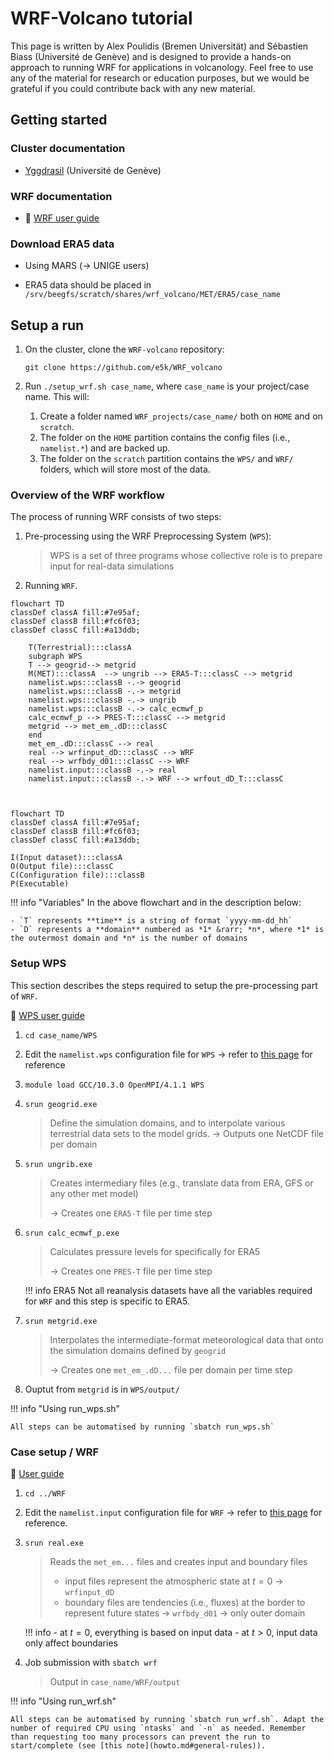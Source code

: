 # WRF-Volcano tutorial 

This page is written by Alex Poulidis (Bremen Universität) and Sébastien Biass (Université de Genève) and is designed to provide a hands-on approach to running WRF for applications in volcanology. Feel free to use any of the material for research or education purposes, but we would be grateful if you could contribute back with any new material.

## Getting started

### Cluster documentation

- [Yggdrasil](https://doc.eresearch.unige.ch/hpc/start) (Université de Genève)

### WRF documentation

- 📖 [WRF user guide](https://www2.mmm.ucar.edu/wrf/users/docs/user_guide_v4/v4.4/contents.html)

### Download ERA5 data 

- Using MARS (&rarr; UNIGE users)

- ERA5 data should be placed in `/srv/beegfs/scratch/shares/wrf_volcano/MET/ERA5/case_name`

## Setup a run 

1. On the cluster, clone the `WRF-volcano` repository:
   ```
   git clone https://github.com/e5k/WRF_volcano
   ```
2. Run `./setup_wrf.sh case_name`, where `case_name` is your project/case name. This will:

    1. Create a folder named `WRF_projects/case_name/` both on `HOME` and on `scratch`. 
    2. The folder on the `HOME` partition contains the config files (i.e., `namelist.*`) and are backed up.
    3. The folder on the `scratch` partition contains the `WPS/` and `WRF/` folders, which will store most of the data.

### Overview of the WRF workflow

The process of running WRF consists of two steps:

1. Pre-processing using the WRF Preprocessing System (`WPS`):
   
   > WPS is a set of three programs whose collective role is to prepare input for real-data simulations

2. Running `WRF`.

```mermaid
flowchart TD
classDef classA fill:#7e95af; 
classDef classB fill:#fc6f03;
classDef classC fill:#a13ddb;
 
    T(Terrestrial):::classA  
    subgraph WPS
    T --> geogrid--> metgrid 
    M(MET):::classA  --> ungrib --> ERA5-T:::classC --> metgrid 
    namelist.wps:::classB -.-> geogrid
    namelist.wps:::classB -.-> metgrid
    namelist.wps:::classB -.-> ungrib
    namelist.wps:::classB -.-> calc_ecmwf_p
    calc_ecmwf_p --> PRES-T:::classC --> metgrid
    metgrid --> met_em_.dD:::classC 
    end
    met_em_.dD:::classC --> real 
    real --> wrfinput_dD:::classC --> WRF
    real --> wrfbdy_d01:::classC --> WRF
    namelist.input:::classB -.-> real
    namelist.input:::classB -.-> WRF --> wrfout_dD_T:::classC

     
``` 

```mermaid
flowchart TD
classDef classA fill:#7e95af; 
classDef classB fill:#fc6f03;
classDef classC fill:#a13ddb;

I(Input dataset):::classA
O(Output file):::classC
C(Configuration file):::classB
P(Executable)
```

!!! info "Variables"
    In the above flowchart and in the description below:

    - `T` represents **time** is a string of format `yyyy-mm-dd_hh`
    - `D` represents a **domain** numbered as *1* &rarr; *n*, where *1* is the outermost domain and *n* is the number of domains


### Setup WPS 

This section describes the steps required to setup the pre-processing part of `WRF`.

📖 [WPS user guide](https://www2.mmm.ucar.edu/wrf/users/docs/user_guide_v4/v4.4/users_guide_chap3.html)

1. `cd case_name/WPS` 
2. Edit the `namelist.wps` configuration file for `WPS` &rarr; refer to [this page](setup_namelist_wps.md) for reference
3. `module load GCC/10.3.0 OpenMPI/4.1.1 WPS`
4. `srun geogrid.exe`

    > Define the simulation domains, and to interpolate various terrestrial data sets to the model grids.
    > &rarr; Outputs one NetCDF file per domain

5. `srun ungrib.exe`

    > Creates intermediary files (e.g., translate data from ERA, GFS or any other met model)
    >
    > &rarr; Creates one `ERA5-T` file per time step

6. `srun calc_ecmwf_p.exe` 
    
    > Calculates pressure levels for specifically for ERA5
    >
    > &rarr; Creates one `PRES-T` file per time step

    !!! info ERA5
        Not all reanalysis datasets have all the variables required for `WRF` and this step is specific to ERA5.


7. `srun metgrid.exe`
    
    > Interpolates the intermediate-format meteorological data that onto the simulation domains defined by `geogrid`
    > 
    > &rarr; Creates one `met_em_.dD...` file per domain per time step

8. Ouptut from `metgrid` is in `WPS/output/`

!!! info "Using run_wps.sh"

    All steps can be automatised by running `sbatch run_wps.sh`

### Case setup / WRF 

📖 [User guide](https://www2.mmm.ucar.edu/wrf/users/docs/user_guide_v4/v4.4/users_guide_chap5.html#realcase)

1. `cd ../WRF`
2. Edit the `namelist.input` configuration file for `WRF` &rarr; refer to [this page](setup_namelist_input.md) for reference.

3. `srun real.exe`
   
    > Reads the `met_em...` files and creates input and boundary files 
    >
    > - input files represent the atmospheric state at $t=0$ &rarr; `wrfinput_dD`
    > - boundary files are tendencies (i.e., fluxes) at the border to represent future states &rarr; `wrfbdy_d01` &rarr; only outer domain

    !!! info
        - at $t=0$, everything is based on input data 
        - at $t>0$, input data only affect boundaries

4. Job submission with `sbatch wrf`
    > Output in `case_name/WRF/output`

!!! info "Using run_wrf.sh"

    All steps can be automatised by running `sbatch run_wrf.sh`. Adapt the number of required CPU using `ntasks` and `-n` as needed. Remember than requesting too many processors can prevent the run to start/complete (see [this note](howto.md#general-rules)).
